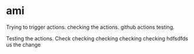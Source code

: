# ami
Trying to trigger actions.
checking the actions. github actions testing.

Testing the actions.
Check checking checking checking checking 
hdfsdfds us the change